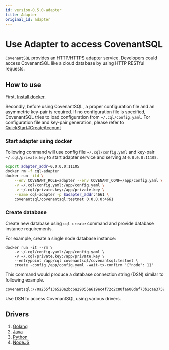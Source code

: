 ```yaml
---
id: version-0.5.0-adapter
title: Adapter
original_id: adapter
---
```

# Use Adapter to access CovenantSQL

`CovenantSQL` provides an HTTP/HTTPS adapter service. Developers could access CovenantSQL like a cloud database by using HTTP RESTful requests.

## How to use

First, [Install docker](https://docs.docker.com/install/).

Secondly, before using CovenantSQL, a proper configuration file and an asymmetric key-pair is required. If no configuration file is specified, CovenantSQL tries to load configuration from `~/.cql/config.yaml`. For configuration file and key-pair generation, please refer to [QuickStart#CreateAccount](./quickstart#CreateAccount)

### Start adapter using docker

Following command will use config file `~/.cql/config.yaml` and key-pair `~/.cql/private.key` to start adapter service and serving at `0.0.0.0:11105`.

```bash
export adapter_addr=0.0.0.0:11105
docker rm -f cql-adapter
docker run -itd \
    --env COVENANT_ROLE=adapter --env COVENANT_CONF=/app/config.yaml \
    -v ~/.cql/config.yaml:/app/config.yaml \
    -v ~/.cql/private.key:/app/private.key \
    --name cql-adapter -p $adapter_addr:4661 \ 
    covenantsql/covenantsql:testnet 0.0.0.0:4661
```

### Create database

Create new database using `cql create` command and provide database instance requirements.

For example, create a single node database instance:

```shell
docker run -it --rm \
    -v ~/.cql/config.yaml:/app/config.yaml \
    -v ~/.cql/private.key:/app/private.key \
    --entrypoint /app/cql covenantsql/covenantsql:testnet \
    create -config /app/config.yaml -wait-tx-confirm '{"node": 1}'
```

This command would produce a database connection string (DSN) similar to following example.

```shell
covenantsql://0a255f136520a2bc6a29055a619ec4f72c2c80fa600daf73b1caa375946ea0e4
```

Use DSN to access CovenantSQL using various drivers.

## Drivers

1. [Golang](./driver_golang)
2. [Java](./driver_java)
3. [Python](./driver_python)
4. [NodeJS](./driver_js)